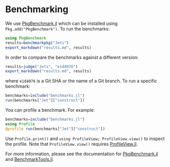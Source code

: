 # Benchmarking
We use [PkgBenchmark.jl](http://github.com/juliaCI/PkgBenchmark.jl) which can be
installed using `Pkg.add("PkgBenchmark")`.  To run the benchmarks:
```julia
using PkgBenchmark
results=benchmarkpkg("Jets")
export_markdown("results.md", results)
```
In order to compare the benchmarks against a different version:
```julia
results=judge("Jets", "e1d4076")
export_markdown("results.md", results)
```
where `e1d4076` is a Git SHA or the name of a Git branch.  To run a specific
benchmark:
```julia
benchmarks=include("benchmarks.jl")
run(benchmarks["Jet"]["construct"])
```

You can profile a benchmark.  For example:
```julia
benchmarks=include("benchmarks.jl")
using Profile
@profile run(benchmarks["Jet"]["construct"])
```
Use `Profile.print()` and `using ProfileView; ProfileView.view()` to inspect the
profile.  Note that `ProfileView.view()` requires
[ProfileView.jl](http://github.com/timholy/ProfileView.jl).

For more information, please see the documentation for
[PkgBenchmark.jl](http://github.com/juliaCI/PkgBenchmark.jl) and
[BenchmarkTools.jl](https://github.com/JuliaCI/BenchmarkTools.jl).

